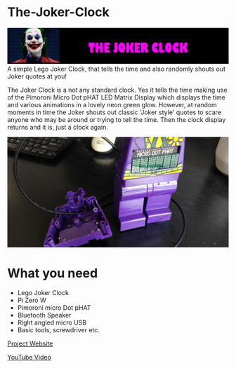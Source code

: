 # The-Joker-Clock
![](images/JOKER.jpg)
A simple Lego Joker Clock, that tells the time and also randomly shouts out Joker quotes at you!

The Joker Clock is a not any standard clock.  Yes it tells the time making use of the Pimoroni Micro Dot pHAT LED Matrix Display which displays the time and various animations in a lovely neon green glow.  However, at random moments in time the Joker shouts out classic 'Joker style' quotes to scare anyone who may be around or trying to tell the time.  Then the clock display returns and it is, just a clock again.

![](images/front.jpg)

# What you need
* Lego Joker Clock
* Pi Zero W
* Pimoroni micro Dot pHAT
* Bluetooth Speaker
* Right angled micro USB
* Basic tools, screwdriver etc.

[Project Website](https://www.tecoed.co.uk/the-joker.html)

[YouTube Video](https://www.youtube.com/watch?v=FiOva5_eKcw)